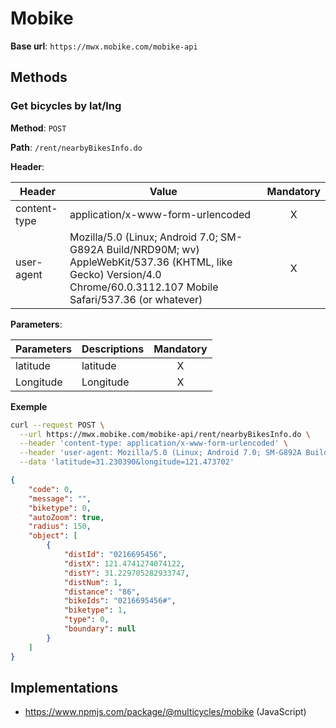 # Mobike

**Base url**: `https://mwx.mobike.com/mobike-api`

## Methods

### Get bicycles by lat/lng

**Method**: `POST`

**Path**: `/rent/nearbyBikesInfo.do`

**Header**:

| Header       | Value                                                                                                                                                                  | Mandatory |
| ------------ | ---------------------------------------------------------------------------------------------------------------------------------------------------------------------- | :-------: |
| content-type | application/x-www-form-urlencoded                                                                                                                                      |     X     |
| user-agent   | Mozilla/5.0 (Linux; Android 7.0; SM-G892A Build/NRD90M; wv) AppleWebKit/537.36 (KHTML, like Gecko) Version/4.0 Chrome/60.0.3112.107 Mobile Safari/537.36 (or whatever) |     X     |

**Parameters**:

| Parameters | Descriptions | Mandatory |
| ---------- | ------------ | :-------: |
| latitude   | latitude     |     X     |
| Longitude  | Longitude    |     X     |

**Exemple**

```bash
curl --request POST \
  --url https://mwx.mobike.com/mobike-api/rent/nearbyBikesInfo.do \
  --header 'content-type: application/x-www-form-urlencoded' \
  --header 'user-agent: Mozilla/5.0 (Linux; Android 7.0; SM-G892A Build/NRD90M; wv) AppleWebKit/537.36 (KHTML, like Gecko) Version/4.0 Chrome/60.0.3112.107 Mobile Safari/537.36' \
  --data 'latitude=31.230390&longitude=121.473702'
```

```JSON
{
	"code": 0,
	"message": "",
	"biketype": 0,
	"autoZoom": true,
	"radius": 150,
	"object": [
		{
			"distId": "0216695456",
			"distX": 121.4741274074122,
			"distY": 31.229705282933747,
			"distNum": 1,
			"distance": "86",
			"bikeIds": "0216695456#",
			"biketype": 1,
			"type": 0,
			"boundary": null
		}
	]
}
```

## Implementations

* https://www.npmjs.com/package/@multicycles/mobike (JavaScript)

